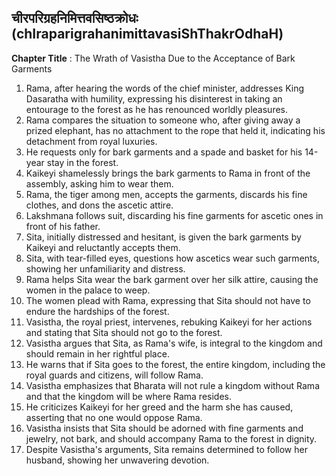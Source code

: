 ## चीरपरिग्रहनिमित्तवसिष्ठक्रोधः (chIraparigrahanimittavasiShThakrOdhaH)

**Chapter Title** : The Wrath of Vasistha Due to the Acceptance of Bark Garments

1. Rama, after hearing the words of the chief minister, addresses King Dasaratha with humility, expressing his disinterest in taking an entourage to the forest as he has renounced worldly pleasures.
2. Rama compares the situation to someone who, after giving away a prized elephant, has no attachment to the rope that held it, indicating his detachment from royal luxuries.
3. He requests only for bark garments and a spade and basket for his 14-year stay in the forest.
4. Kaikeyi shamelessly brings the bark garments to Rama in front of the assembly, asking him to wear them.
5. Rama, the tiger among men, accepts the garments, discards his fine clothes, and dons the ascetic attire.
6. Lakshmana follows suit, discarding his fine garments for ascetic ones in front of his father.
7. Sita, initially distressed and hesitant, is given the bark garments by Kaikeyi and reluctantly accepts them.
8. Sita, with tear-filled eyes, questions how ascetics wear such garments, showing her unfamiliarity and distress.
9. Rama helps Sita wear the bark garment over her silk attire, causing the women in the palace to weep.
10. The women plead with Rama, expressing that Sita should not have to endure the hardships of the forest.
11. Vasistha, the royal priest, intervenes, rebuking Kaikeyi for her actions and stating that Sita should not go to the forest.
12. Vasistha argues that Sita, as Rama's wife, is integral to the kingdom and should remain in her rightful place.
13. He warns that if Sita goes to the forest, the entire kingdom, including the royal guards and citizens, will follow Rama.
14. Vasistha emphasizes that Bharata will not rule a kingdom without Rama and that the kingdom will be where Rama resides.
15. He criticizes Kaikeyi for her greed and the harm she has caused, asserting that no one would oppose Rama.
16. Vasistha insists that Sita should be adorned with fine garments and jewelry, not bark, and should accompany Rama to the forest in dignity.
17. Despite Vasistha's arguments, Sita remains determined to follow her husband, showing her unwavering devotion.
